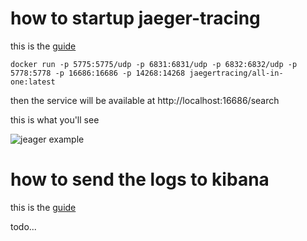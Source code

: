 # how to startup jaeger-tracing

this is the [guide](https://quarkus.io/guides/opentracing#quarkus-jaeger_quarkus.jaeger.sampler-param)

```docker run -p 5775:5775/udp -p 6831:6831/udp -p 6832:6832/udp -p 5778:5778 -p 16686:16686 -p 14268:14268 jaegertracing/all-in-one:latest```

then the service will be available at http://localhost:16686/search

this is what you'll see 

![jeager example](./images/jaeger-example.png)


# how to send the logs to kibana

this is the [guide](https://quarkus.io/guides/centralized-log-management)

todo... 
